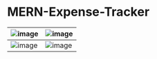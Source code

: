 # MERN-Expense-Tracker
|![image](https://github.com/ShreevathsaBK/MERN-Expense-Tracker/assets/75425624/6ebbfafb-17f0-4a3f-a0f7-6642d31babd3)|![image](https://github.com/ShreevathsaBK/MERN-Expense-Tracker/assets/75425624/930e1450-6846-4883-b25c-da898e3d40ab)   |
|---|---|
|![image](https://github.com/ShreevathsaBK/MERN-Expense-Tracker/assets/75425624/c9952d58-5a28-4fc9-8f50-6056d6f41174)|![image](https://github.com/ShreevathsaBK/MERN-Expense-Tracker/assets/75425624/6e6ec0e8-c1bd-4bdc-b814-3c0ab0b22c64)










